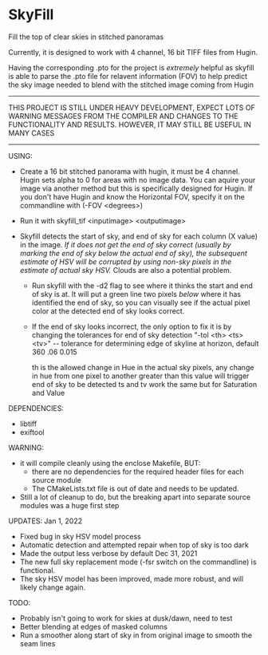 # SkyFill
Fill the top of clear skies in stitched panoramas

Currently, it is designed to work with 4 channel, 16 bit TIFF files from Hugin.

Having the corresponding .pto for the project is *extremely* helpful as skyfill
is able to parse the .pto file for relavent information (FOV) to help predict
the sky image needed to blend with the stitched image coming from Hugin

*************************************************************************
THIS PROJECT IS STILL UNDER HEAVY DEVELOPMENT, EXPECT LOTS OF WARNING MESSAGES FROM THE COMPILER
AND CHANGES TO THE FUNCTIONALITY AND RESULTS.  HOWEVER, IT MAY STILL BE USEFUL
IN MANY CASES
*************************************************************************

USING:
* Create a 16 bit stitched panorama with hugin, it must be 4 channel.  Hugin sets alpha to 0 for areas with
  no image data.  You can aquire your image via another method but this is specifically designed for Hugin.  If you
  don't have Hugin and know the Horizontal FOV, specify it on the commandline with (-FOV \<degrees\>)

* Run it with skyfill_tif \<inputimage\> \<outputimage\>

* Skyfill detects the start of sky, and end of sky for each column (X value) in the image.  *If it does not get the
  end of sky correct (usually by marking the end of sky below the actual end of sky), the subsequent estimate of HSV will be 
  corrupted by using non-sky pixels in the estimate of actual sky HSV.*   Clouds are also a potential problem.

  - Run skyfill with the -d2 flag to see where it thinks the start and end of sky is at.  It will put a green line two pixels
    *below* where it has identified the end of sky, so you can visually see if the actual pixel color at the detected
    end of sky looks correct.
  - If the end of sky looks incorrect, the only option to fix it is by changing the tolerances for end of sky detection
     "-tol \<th\> \<ts\> \<tv\>" -- tolerance for determining edge of skyline at horizon, default 360 .06 0.015

     th is the allowed change in Hue in the actual sky pixels, any change in hue from one pixel to another greater than this value
     will trigger end of sky to be detected
     ts and tv work the same but for Saturation and Value
 

DEPENDENCIES:

* libtiff
* exiftool

WARNING:
* it will compile cleanly using the enclose Makefile, BUT:
  - there are no dependencies for the required header files for each source module
  - The CMakeLists.txt file is out of date and needs to be updated.
* Still a lot of cleanup to do, but the breaking apart into separate source modules was a huge first step

UPDATES:
Jan 1, 2022
* Fixed bug in sky HSV model process
* Automatic detection and attempted repair when top of sky is too dark
* Made the output less verbose by default
Dec 31, 2021
* The new full sky replacement mode (-fsr switch on the commandline) is functional.
* The sky HSV model has been improved, made more robust, and will likely change again.

TODO:
* Probably isn't going to work for skies at dusk/dawn, need to test
* Better blending at edges of masked columns
* Run a smoother along start of sky in from original image to smooth the seam lines
